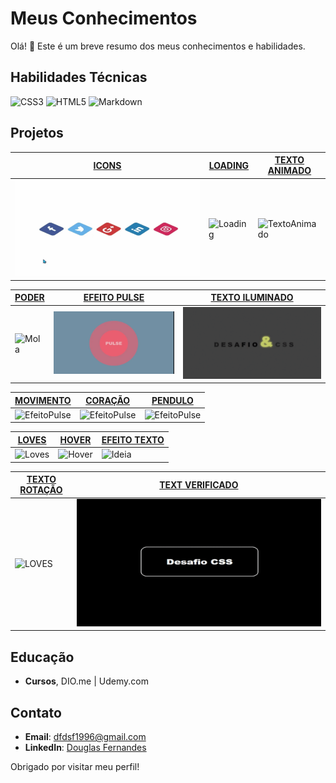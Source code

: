 # Meus Conhecimentos

Olá! 👋 Este é um breve resumo dos meus conhecimentos e habilidades.

## Habilidades Técnicas

![CSS3](https://img.shields.io/badge/CSS3-000?style=for-the-badge&logo=css3&logoColor=264CE4)
![HTML5](https://img.shields.io/badge/HTML5-000?style=for-the-badge&logo=html5)
![Markdown](https://img.shields.io/badge/Markdown-000?style=for-the-badge&logo=markdown)


## Projetos

| [ICONS](/Logos/Index.html) | [LOADING](/Loading/Index.html) | [TEXTO ANIMADO](//textoAnimado/textoAnimado.html)|
| --- | --- | ---|
|![icons](/imagens/icons.gif)| ![Loading](/imagens/loading.gif) | ![TextoAnimado](/imagens/TextoAnimado.gif)|

>

| [PODER](/AnimaçãoMola/AnimacaoMola.html) | [EFEITO PULSE](/EfeitoPulse/EfeitoPulse.html) | [TEXTO ILUMINADO](/EfeitoTexto/index.html)|
| --- | --- | --- |
| ![Mola](/imagens/Mola.gif)  | ![EfeitoPulse](/imagens/EfeitoPulse.gif) | ![TextoIluminado](/imagens/TextoIluminado.gif) |

>

| [MOVIMENTO](/QuadradoMovimento/QuadradoMovimento.html)| [CORAÇÃO](/Coração/Coracao.html) | [PENDULO](/PenduloDeNewton/Index.html) |
| --- | --- | --- |
| ![EfeitoPulse](/imagens/QuadradoMoviment.gif) | ![EfeitoPulse](/imagens/Coração.gif) | ![EfeitoPulse](/imagens/PenduloDeNewton.gif) |

>

| [LOVES](/Loves/Loves.html) | [HOVER](/Hover/hover.html) | [EFEITO TEXTO](/EfeitoTexto/index.html) |
| --- | --- | --- |
| ![Loves](/imagens/love.gif) | ![Hover](/imagens/hover.gif) | ![Ideia](/imagens/efeitoTextoIdeia.gif) |

>

| [TEXTO ROTAÇÃO](/TextoOnda/TextoOnda.html) |[TEXT VERIFICADO](/textConfirmado/textConfirmado.html)
| --- | --- |
|![LOVES](/imagens/TextoRotate.gif)|![TEXT VERIFICADO](/imagens/textConfirmado.gif) |

>

## Educação

- **Cursos**,  DIO.me | Udemy.com

## Contato

- **Email**: dfdsf1996@gmail.com
- **LinkedIn**: [Douglas Fernandes](https://www.linkedin.com/in/douglas-fernandes-616068287?utm_source=share&utm_campaign=share_via&utm_content=profile&utm_medium=android_app )

Obrigado por visitar meu perfil!